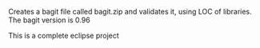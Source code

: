 
Creates a bagit file called bagit.zip and validates it, using LOC of libraries. The bagit version is 0.96

This is a complete eclipse project
